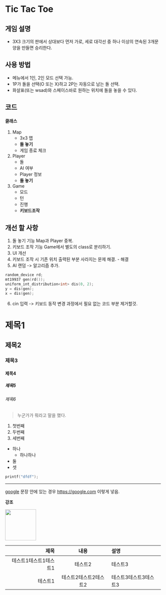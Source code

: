 # Tic Tac Toe

## 게임 설명
* 3X3 크기의 판에서 상대보다 먼저 가로, 세로 대각선 중 하나 이상의 연속된 3개문양을 만들면 승리한다.

## 사용 방법
* 메뉴에서 1인, 2인 모드 선택 가능.
* 1P가 돌을 선택(O 또는 X)하고 2P는 자동으로 남는 돌 선택.
* 화살표(또는 wsad)와 스페이스바로 원하는 위치에 돌을 놓을 수 있다.

## 코드
#### 클래스
1. Map
    * 3x3 맵
    * **돌 놓기**
    * 게임 종료 체크
2. Player
    * 돌
    * AI 여부
    * Player 정보
    * **돌 놓기**
3. Game
    * 모드
    * 턴
    * 진행
    * **키보드조작**

## 개선 할 사항
1. 돌 놓기 기능 Map과 Player 중복.
2. 키보드 조작 기능 Game에서 별도의 class로 분리하기.
3. UI 개선
4. 키보드 조작 시 기존 위치 출력된 부분 사라지는 문제 해결. - 해결
5. AI 랜덤 -> 알고리즘 추가.
```cpp
random_device rd;
mt19937 gen(rd());
uniform_int_distribution<int> dis(0, 2);
y = dis(gen);
x = dis(gen);
```
6. cin 입력 -> 키보드 동작 변경 과정에서 필요 없는 코드 부분 제거할것.

# 제목1
## 제목2
### 제목3
#### 제목4
##### 제목5
###### 제목6

> 누군가가 뭐라고 말을 했다.
1. 첫번째
1. 두번째
1. 세번째

* 하나
  * 하나하나
* 둘
* 셋

```cpp
printf("dfdf");
```

***

[google](https://google.com)
문장 안에 있는 경우 <https://google.com> 이렇게 넣음.

**강조**

<img src="https://blog.kakaocdn.net/dn/euksHz/btrkikzsvnn/p5AdNUCmxGuZbnu4Vq98Y0/img.webp" width="100px" >



|제목|내용|설명|
|-:|:-:|:-|
|테스트1테스트1테스트1|테스트2|테스트3|
|테스트1|테스트2테스트2테스트2|테스트3테스트3테스트3|

